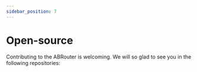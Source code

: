 ```yaml
---
sidebar_position: 7
---
```


# Open-source

Contributing to the ABRouter is welcoming. We will so glad to see you in the following repositories:
